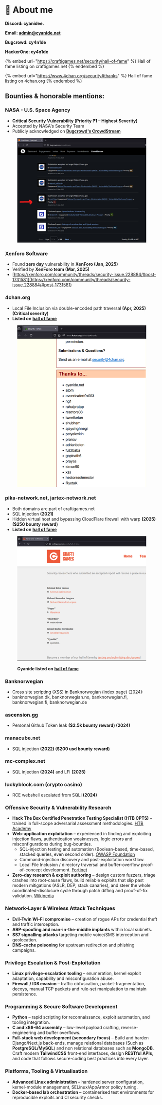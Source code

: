 # 🧸 About me

**Discord: cyanidee.**

**Email: admin@cyanide.net**

**Bugcrowd: cy4n1de**

**HackerOne: cy4n1de**



{% embed url="https://craftigames.net/security/hall-of-fame" %}
Hall of fame listing on craftigames.net
{% endembed %}

{% embed url="https://www.4chan.org/security#thanks" %}
Hall of fame listing on 4chan.org
{% endembed %}

## Bounties & honorable mentions:

### NASA - U.S. Space Agency

* **Critical Security Vulnerability (Priority P1 – Highest Severity)**
* Accepted by NASA's Security Team
* Publicly acknowledged on [**Bugcrowd's CrowdStream**](https://bugcrowd.com/cy4n1de/crowdstream)&#x20;

<figure><img src=".gitbook/assets/image (8).png" alt=""><figcaption></figcaption></figure>

### **Xenforo Software**

* Found **zero day** vulnerability in **XenForo (Jan, 2025)**&#x20;
* Verified by **XenForo team (Mar, 2025)**
* [https://xenforo.com/community/threads/security-issue.228884/#post-1731581](https://xenforo.com/community/threads/security-issue.228884/#post-1731581)

### **4chan**.org

* Local File Inclusion via double-encoded path traversal **(Apr, 2025) (Critical severity)**
* **Listed on** [**hall of fame**](https://www.4chan.org/security#thanks)

<figure><img src=".gitbook/assets/image (6).png" alt=""><figcaption></figcaption></figure>



### pika-network.net, jartex-network.net

* Both domains are part of craftigames.net
* SQL injection **(2021)**
* Hidden virtual host and bypassing CloudFlare firewall with warp **(2025) ($250 bounty reward)**
* **Listed on** [**hall of fame**](https://craftigames.net/security/hall-of-fame)

<figure><img src=".gitbook/assets/image (2).png" alt=""><figcaption><p><strong>Cyanide listed on</strong> <a href="https://craftigames.net/security/hall-of-fame"><strong>hall of fame</strong></a></p></figcaption></figure>

### **Banknorwegian**

* Cross site scripting (XSS) in Banknorwegian (index page) (2024):&#x20;
* banknorwegian.dk, banknorwegian.no, banknorwegian.fi,  banknorwegian.fi, banknorwegian.de

### **ascension**.gg

* Personal Github Token leak **($2.5k bounty reward) (2024)**

### manacube.net

* SQL injection **(2022) ($200 usd bounty reward)**

### mc-complex.net

* SQL injection **(2024)** and LFI **(2025)**

### luckyblock.com (crypto casino)

* RCE webshell escalated from SQLi **(2024)**





### Offensive Security & Vulnerability Research

* **Hack The Box Certified Penetration Testing Specialist (HTB CPTS)** – trained in full-scope adversarial assessment methodologies. [HTB Academy](https://academy.hackthebox.com/preview/certifications/htb-certified-penetration-testing-specialist)
* **Web-application exploitation** – experienced in finding and exploiting injection flaws, authentication weaknesses, logic errors and misconfigurations during bug-bounties.
  * SQL-injection testing and automation (Boolean-based, time-based, stacked queries, even second order). [OWASP Foundation](https://owasp.org/www-community/attacks/SQL_Injection)
  * Command-injection discovery and post-exploitation workflow.
  * Local File Inclusion / directory traversal and buffer-overflow proof-of-concept development. [Fortinet](https://www.fortinet.com/resources/cyberglossary/buffer-overflow)
* **Zero-day research & exploit authoring** – design custom fuzzers, triage crashes into root-cause flaws, build reliable exploits that slip past modern mitigations (ASLR, DEP, stack canaries), and steer the whole coordinated-disclosure cycle through patch diffing and proof-of-fix validation. [Wikipedia](https://en.wikipedia.org/wiki/Zero-day_vulnerability)

### Network-Layer & Wireless Attack Techniques

* **Evil-Twin Wi-Fi compromise** – creation of rogue APs for credential theft and traffic interception.&#x20;
* **ARP-spoofing and man-in-the-middle implants** within local subnets.
* **SS7 signalling attacks** targeting mobile voice/SMS interception and geolocation.&#x20;
* **DNS-cache poisoning** for upstream redirection and phishing campaigns.

### Privilege Escalation & Post-Exploitation

* **Linux privilege-escalation tooling** – enumeration, kernel exploit adaptation, capability and misconfiguration abuse.&#x20;
* **Firewall / IDS evasion** – traffic obfuscation, packet-fragmentation, decoys, manual TCP packets and rule-set manipulation to maintain persistence.

### Programming & Secure Software Development

* **Python** – rapid scripting for reconnaissance, exploit automation, and tooling integration.
* **C and x86-64 assembly** – low-level payload crafting, reverse-engineering and buffer overflows.
* **Full-stack web development (secondary focus)** – Build and harden Django/Next.js back-ends, manage relational databases (Such as **PostgreSQL/MySQL**) and non relational databases such as **MongoDB**. Craft modern **TailwindCSS** front-end interfaces, design **RESTful APIs**, and code that follows secure-coding best practices into every layer.

### Platforms, Tooling & Virtualisation

* **Advanced Linux administration** – hardened server configuration, kernel-module management, SELinux/AppArmor policy tuning.
* **Docker-based lab orchestration** – containerised test environments for reproducible exploits and CI security checks.

